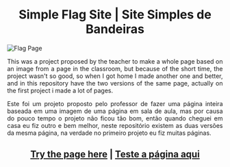 <div align="center">
<h1>Simple Flag Site  | Site Simples de Bandeiras</h1>
</div>

![Flag Page](https://github.com/Batatexy/Simple_flag_site/assets/141431095/228659d9-6e00-4c04-975a-626427e51ce6)

<div align="justify">
  <p>
    This was a project proposed by the teacher to make a whole page based on an image from a page in the classroom, but because of the short time, the project wasn't so good, so when I got home I made another one and            better, and in this repository have the two versions of the same page, actually on the first project i made a lot of pages.
  </p>

  <p>
    Este foi um projeto proposto pelo professor de fazer uma página inteira baseada em uma imagem de uma página em sala de aula, mas por causa do pouco tempo o projeto não ficou tão bom, então quando cheguei em casa eu fiz      outro e bem melhor, neste repositório existem as duas versões da mesma página, na verdade no primeiro projeto eu fiz muitas páginas.
  </p>
</div>

<div align="center">
   <h2>
    <a href="https://simple-flag-site.vercel.app" target="_blank">Try the page here</a> |
    <a href="https://simple-flag-site.vercel.app" target="_blank">Teste a página aqui</a>
   </h2>
</div>
